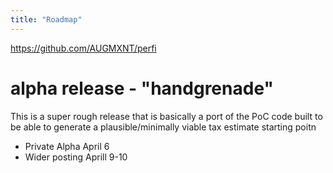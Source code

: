 ```yaml
---
title: "Roadmap"
---
```


https://github.com/AUGMXNT/perfi

# alpha release - "handgrenade"
This is a super rough release that is basically a port of the PoC code built to be able to generate a plausible/minimally viable tax estimate starting poitn

* Private Alpha April 6
* Wider posting Aprill 9-10


